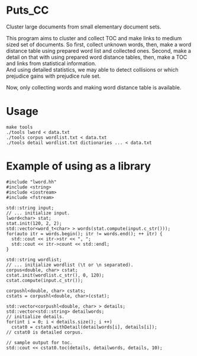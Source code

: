 # Puts_CC
Cluster large documents from small elementary document sets.

This program aims to cluster and collect TOC and make links to medium sized set of documents.
So first, collect unknown words, then, make a word distance table using prepared word list and collected ones.
Second, make a detail on that with using prepared word distance tables, then,
make a TOC and links from statistical information.  
And using detailed statistics, we may able to detect collisions or which prejudice gains with prejudice rule set.

Now, only collecting words and making word distance table is available.

# Usage
    make tools
    ./tools lword < data.txt
    ./tools corpus wordlist.txt < data.txt
    ./tools detail wordlist.txt dictionaries ... < data.txt

# Example of using as a library
    #include "lword.hh"
    #include <string>
    #include <iostream>
    #include <fstream>
    
    std::string input;
    // ... initialize input.
    lword<char> stat;
    stat.init(120, 2, 2);
    std::vector<word_t<char> > words(stat.compute(input.c_str()));
    for(auto itr = words.begin(); itr != words.end(); ++ itr) {
      std::cout << itr->str << ", ";
      std::cout << itr->count << std::endl;
    }
    
    std::string wordlist;
    // ... initialize wordlist (\t or \n separated).
    corpus<double, char> cstat;
    cstat.init(wordlist.c_str(), 0, 120);
    cstat.compute(input.c_str());
    
    corpushl<double, char> cstats;
    cstats = corpushl<double, char>(cstat);
    
    std::vector<corpushl<double, char> > details;
    std::vector<std::string> detailwords;
    // initialize details.
    for(int i = 0; i < details.size(); i ++)
      cstat0 = cstat0.withDetail(detailwords[i], details[i]);
    // cstat0 is detailed corpus.
    
    // sample output for toc.
    std::cout << cstat0.toc(details, detailwords, details, 10);
    
